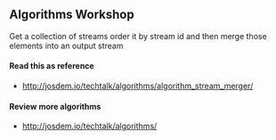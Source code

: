 Algorithms Workshop
----------------------------------------------

 Get a collection of streams order it by stream id and then merge those elements into an output stream

 #### Read this as reference

 * http://josdem.io/techtalk/algorithms/algorithm_stream_merger/


 #### Review more algorithms


* http://josdem.io/techtalk/algorithms/

